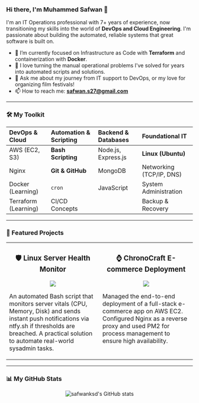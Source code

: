 ### Hi there, I'm Muhammed Safwan 👋

I'm an IT Operations professional with 7+ years of experience, now transitioning my skills into the world of **DevOps and Cloud Engineering**. I'm passionate about building the automated, reliable systems that great software is built on.

- 🔭 I’m currently focused on Infrastructure as Code with **Terraform** and containerization with **Docker**.
- 🌱 I love turning the manual operational problems I've solved for years into automated scripts and solutions.
- 💬 Ask me about my journey from IT support to DevOps, or my love for organizing film festivals!
- 📫 How to reach me: **safwan.s27@gmail.com**

---

### 🛠️ My Toolkit

| DevOps & Cloud | Automation & Scripting | Backend & Databases | Foundational IT |
| :--- | :--- | :--- | :--- |
| AWS (EC2, S3) | **Bash Scripting** | Node.js, Express.js | **Linux (Ubuntu)** |
| Nginx | **Git & GitHub** | MongoDB | Networking (TCP/IP, DNS) |
| Docker (Learning) | `cron` | JavaScript | System Administration |
| Terraform (Learning) | CI/CD Concepts | | Backup & Recovery |

---

### 🚀 Featured Projects

<table width="100%">
  <tr>
    <td width="50%" valign="top">
      <h3 align="center">🛡️ Linux Server Health Monitor</h3>
      <p align="center">
        <a href="https://github.com/safwanksd/linux-health-monitor">
          <img src="https://github-readme-stats.vercel.app/api/pin/?username=safwanksd&repo=linux-health-monitor&theme=radical&show_owner=true" />
        </a>
      </p>
      <p>An automated Bash script that monitors server vitals (CPU, Memory, Disk) and sends instant push notifications via ntfy.sh if thresholds are breached. A practical solution to automate real-world sysadmin tasks.</p>
    </td>
    <td width="50%" valign="top">
      <h3 align="center">⌚ ChronoCraft E-commerce Deployment</h3>
      <p align="center">
        <a href="https://github.com/safwanksd/chronocraft-ecommerce">
          <img src="https://github-readme-stats.vercel.app/api/pin/?username=safwanksd&repo=chronocraft-ecommerce&theme=radical&show_owner=true" />
        </a>
      </p>
      <p>Managed the end-to-end deployment of a full-stack e-commerce app on AWS EC2. Configured Nginx as a reverse proxy and used PM2 for process management to ensure high availability.</p>
    </td>
  </tr>
</table>

---

### 📊 My GitHub Stats

<p align="center">
  <img src="https://github-readme-stats.vercel.app/api?username=safwanksd&show_icons=true&theme=radical&rank_icon=github" alt="safwanksd's GitHub stats" />
</p>
